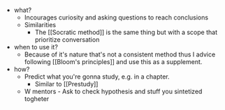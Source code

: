 - what?
	- Incourages curiosity and asking questions to reach conclusions
	- Similarities
		- The [[Socratic method]] is the same thing but with a scope that prioritize conversation
- when to use it?
	- Because of it's nature that's not a consistent method thus I advice following [[Bloom's principles]] and use this as a supplement.
- how?
	- Predict what you're gonna study, e.g. in a chapter. 
		- Similar to [[Prestudy]]
	- W mentors - Ask to check hypothesis and stuff you sintetized togheter